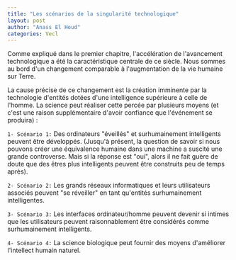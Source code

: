 ```yaml
---
title: "Les scénarios de la singularité technologique"
layout: post
author: "Anass El Houd"
categories: Vecl
---
```


Comme expliqué dans le premier chapitre, l'accélération de l'avancement technologique a été la caractéristique centrale de ce siècle. Nous sommes au bord d'un changement comparable à l'augmentation de la vie humaine sur Terre. 

La cause précise de ce changement est la création imminente par la technologie d'entités dotées d'une intelligence supérieure à celle de l'homme. La science peut réaliser cette percée par plusieurs moyens (et c'est une raison supplémentaire d'avoir confiance que l'événement se produira) :

```1- Scénario 1:``` Des ordinateurs "éveillés" et surhumainement intelligents peuvent être développés. (Jusqu'à présent, la question de savoir si nous pouvons créer une équivalence humaine dans une machine a suscité une grande controverse. Mais si la réponse est "oui", alors il ne fait guère de doute que des êtres plus intelligents peuvent être construits peu de temps après).

```2- Scénario 2:``` Les grands réseaux informatiques et leurs utilisateurs associés peuvent "se réveiller" en tant qu'entités surhumainement intelligentes.

```3- Scénario 3:``` Les interfaces ordinateur/homme peuvent devenir si intimes que les utilisateurs peuvent raisonnablement être considérés comme surhumainement intelligents.

```4- Scénario 4:``` La science biologique peut fournir des moyens d'améliorer l'intellect humain naturel.
